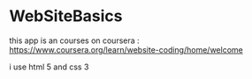 # WebSiteBasics
this app is an courses on coursera :
https://www.coursera.org/learn/website-coding/home/welcome
 
i use html 5 and css 3
